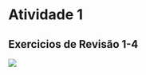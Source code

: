 # Atividade 1

## Exercicios de Revisão 1-4

![](https://github.com/StanisLK/ELN22104_2020_2/blob/prof-lohmann-Alunos_01/Stanislau%20de%20Lira/Atividade%201%20-%20Revis%C3%A3o%20de%20circuitos/Exercicios%201-4.jpg)
